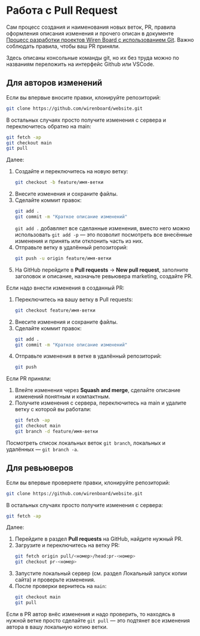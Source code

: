 # Работа с Pull Request

Сам процесс создания и наименования новых веток, PR, правила оформления описания изменения и прочего описан в документе [Процесс разработки проектов Wiren Board с использованием Git](https://github.com/wirenboard/codestyle/blob/master/workflow.md). Важно соблюдать правила, чтобы ваш PR приняли.

Здесь описаны консольные команды git, но их без труда можно по названиям переложить на интерфейс Github или VSCode.

## Для авторов изменений

Если вы впервые вносите правки, клонируйте репозиторий:

```bash
git clone https://github.com/wirenboard/website.git
```

В остальных случаях просто получите изменения с сервера и переключитесь обратно на main:

```bash
git fetch -ap
git checkout main
git pull
```

Далее:

1. Создайте и переключитесь на новую ветку:
   ```bash
   git checkout -b feature/имя-ветки
   ```
2. Внесите изменения и сохраните файлы.
3. Сделайте коммит правок:
   ```bash
   git add .
   git commit -m "Краткое описание изменений"
   ```
   `git add .` добавляет все сделанные изменения, вместо него можно использовать `git add -p` — это позволит посмотреть все внесённые изменения и принять или отклонить часть из них.
4. Отправьте ветку в удалённый репозиторий:
   ```bash
   git push -u origin feature/имя-ветки
   ```
5. На GitHub перейдите в **Pull requests** → **New pull request**, заполните заголовок и описание, назначьте ревьювера marketing, создайте PR.

Если надо внести изменения в созданный PR:

1. Переключитесь на вашу ветку в Pull requests:
   ```bash
   git checkout feature/имя-ветки
   ```
2. Внесите изменения и сохраните файлы.
3. Сделайте коммит правок:
   ```bash
   git add .
   git commit -m "Краткое описание изменений"
   ```
4. Отправьте изменения в ветке в удалённый репозиторий:
   ```bash
   git push
   ```

Если PR приняли:

1. Влейте изменения через **Squash and merge**, сделайте описание изменений понятным и компактным.
2. Получите изменения с сервера, переключитесь на main и удалите ветку с которой вы работали:
   ```bash
   git fetch -ap
   git checkout main
   git branch -d feature/имя-ветки
   ```

Посмотреть список локальных веток `git branch`, локальных и удалённых — `git branch -a`.

## Для ревьюверов

Если вы впервые проверяете правки, клонируйте репозиторий:

```bash
git clone https://github.com/wirenboard/website.git
```

В остальных случаях просто получите изменения с сервера:

```bash
git fetch -ap
```

Далее:

1. Перейдите в раздел **Pull requests** на GitHub, найдите нужный PR.
2. Загрузите и переключитесь на ветку PR:
   ```bash
   git fetch origin pull/<номер>/head:pr-<номер>
   git checkout pr-<номер>
   ```
3. Запустите локальный сервер (см. раздел Локальный запуск копии сайта) и проверьте изменения.
4. После проверки вернитесь на `main`:
   ```bash
   git checkout main
   git pull
   ```

Если в PR автор внёс изменения и надо проверить, то находясь в нужной ветке просто сделайте `git pull` — это подтянет все изменения автора в вашу локальную копию ветки.